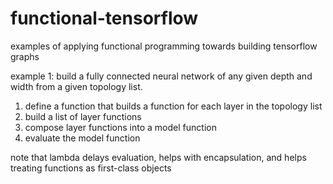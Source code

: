 # functional-tensorflow 
examples of applying functional programming towards building tensorflow graphs

example 1: build a fully connected neural network of any given depth and width from a given topology list. 

1) define a function that builds a function for each layer in the topology list
2) build a list of layer functions
3) compose layer functions into a model function 
4) evaluate the model function

note that lambda delays evaluation, helps with encapsulation, and helps treating functions as first-class objects
